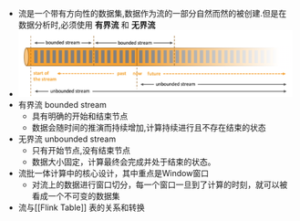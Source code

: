 - 流是一个带有方向性的数据集,数据作为流的一部分自然而然的被创建.但是在数据分析时,必须使用 **有界流** 和 **无界流**
- ![image.png](../assets/image_1649841584752_0.png)
- 有界流 bounded stream
	- 具有明确的开始和结束节点
	- 数据会随时间的推演而持续增加,计算持续进行且不存在结束的状态
- 无界流 unbounded stream
	- 只有开始节点,没有结束节点
	- 数据大小固定，计算最终会完成并处于结束的状态。
- 流批一体计算中的核心设计，其中重点是Window窗口
	- 对流上的数据进行窗口切分，每一个窗口一旦到了计算的时刻，就可以被看成一个不可变的数据集
- 流与[[Flink Table]] 表的关系和转换